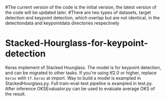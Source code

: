 #The current version of the code is the initial version, the latest version of the code will be updated later.
#There are two types of datasets, target detection and keypoint detection, which overlap but are not identical, in the detectiondata and keypointdata directories respectively
# Stacked-Hourglass-for-keypoint-detection
Keras implement of Stacked Hourglass. The model is for keypoint detection, and can be migrated to other tasks.
If you're using tf2.0 or higher, replace `keras` with `tf.keras` at import.
Way to build a model is exampled in StackedHourglass.py. 
Full train-eval-test pipeline is exampled in test.py.
After inference OKSEvaluator.py can be used to evaluate average OKS of the result.
